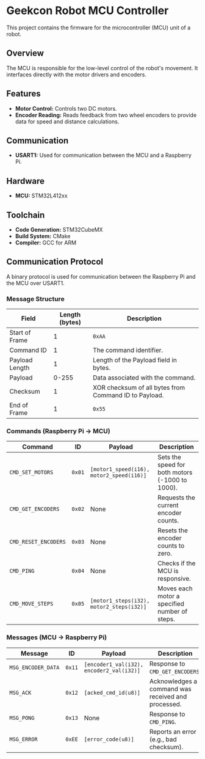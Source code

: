 # Geekcon Robot MCU Controller

This project contains the firmware for the microcontroller (MCU) unit of a robot.

## Overview

The MCU is responsible for the low-level control of the robot's movement. It interfaces directly with the motor drivers and encoders.

## Features

*   **Motor Control:** Controls two DC motors.
*   **Encoder Reading:** Reads feedback from two wheel encoders to provide data for speed and distance calculations.

## Communication

*   **USART1:** Used for communication between the MCU and a Raspberry Pi.

## Hardware

*   **MCU:** STM32L412xx

## Toolchain

*   **Code Generation:** STM32CubeMX
*   **Build System:** CMake
*   **Compiler:** GCC for ARM

## Communication Protocol

A binary protocol is used for communication between the Raspberry Pi and the MCU over USART1.

### Message Structure

| Field          | Length (bytes) | Description                                               |
|----------------|----------------|-----------------------------------------------------------|
| Start of Frame | 1              | `0xAA`                                                    |
| Command ID     | 1              | The command identifier.                                   |
| Payload Length | 1              | Length of the Payload field in bytes.                     |
| Payload        | 0-255          | Data associated with the command.                         |
| Checksum       | 1              | XOR checksum of all bytes from Command ID to Payload.     |
| End of Frame   | 1              | `0x55`                                                    |

### Commands (Raspberry Pi -> MCU)

| Command              | ID     | Payload                                     | Description                                       |
|----------------------|--------|---------------------------------------------|---------------------------------------------------|
| `CMD_SET_MOTORS`     | `0x01` | `[motor1_speed(i16), motor2_speed(i16)]`    | Sets the speed for both motors (-1000 to 1000).   |
| `CMD_GET_ENCODERS`   | `0x02` | None                                        | Requests the current encoder counts.              |
| `CMD_RESET_ENCODERS` | `0x03` | None                                        | Resets the encoder counts to zero.                |
| `CMD_PING`           | `0x04` | None                                        | Checks if the MCU is responsive.                  |
| `CMD_MOVE_STEPS`     | `0x05` | `[motor1_steps(i32), motor2_steps(i32)]`    | Moves each motor a specified number of steps.     |

### Messages (MCU -> Raspberry Pi)

| Message            | ID     | Payload                                       | Description                                       |
|--------------------|--------|-----------------------------------------------|---------------------------------------------------|
| `MSG_ENCODER_DATA` | `0x11` | `[encoder1_val(i32), encoder2_val(i32)]`      | Response to `CMD_GET_ENCODERS`.                   |
| `MSG_ACK`          | `0x12` | `[acked_cmd_id(u8)]`                          | Acknowledges a command was received and processed.|
| `MSG_PONG`         | `0x13` | None                                          | Response to `CMD_PING`.                           |
| `MSG_ERROR`        | `0xEE` | `[error_code(u8)]`                            | Reports an error (e.g., bad checksum).            |